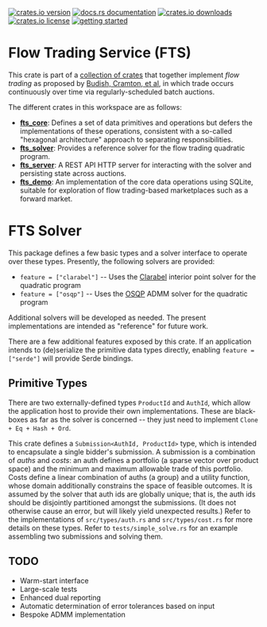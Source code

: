 [![crates.io version](https://img.shields.io/crates/v/fts-solver.svg)](https://crates.io/crates/fts-solver)
[![docs.rs documentation](https://img.shields.io/docsrs/fts-solver.svg)](https://docs.rs/fts-solver)
[![crates.io downloads](https://img.shields.io/crates/d/fts-solver.svg)](https://crates.io/crates/fts-solver)
[![crates.io license](https://img.shields.io/crates/l/fts-solver.svg)](https://crates.io/crates/fts-solver)
[![getting started](https://img.shields.io/badge/🕮_Guide-grey)](https://flowtrading.forwardmarketdesign.com/)


# Flow Trading Service (FTS)

This crate is part of a [collection of crates](https://github.com/forward-market-design/flow-trading-service) that together implement *flow trading* as proposed
by [Budish, Cramton, et al](https://cramton.umd.edu/papers2020-2024/budish-cramton-kyle-lee-malec-flow-trading.pdf),
in which trade occurs continuously over time via regularly-scheduled batch auctions.

The different crates in this workspace are as follows:

- **[fts_core]**: Defines a set of data primitives and operations but defers the implementations of these operations, consistent with a so-called "hexagonal architecture" approach to separating responsibilities.
- **[fts_solver]**: Provides a reference solver for the flow trading quadratic program.
- **[fts_server]**: A REST API HTTP server for interacting with the solver and persisting state across auctions.
- **[fts_demo]**: An implementation of the core data operations using SQLite, suitable for exploration of flow trading-based marketplaces such as a forward market.

[fts_core]: ../fts-core/README.md
[fts_solver]: ../fts-solver/README.md
[fts_server]: ../fts-server/README.md
[fts_demo]: ../fts-demo/README.md

# FTS Solver

This package defines a few basic types and a solver interface to operate over these types. Presently, the following solvers are provided:
* `feature = ["clarabel"]` -- Uses the [Clarabel](https://clarabel.org/) interior point solver for the quadratic program
* `feature = ["osqp"]` -- Uses the [OSQP](https://osqp.org/) ADMM solver for the quadratic program

Additional solvers will be developed as needed. The present implementations are intended as "reference" for future work.

There are a few additional features exposed by this crate. If an application intends to (de)serialize the primitive data types directly,
enabling `feature = ["serde"]` will provide Serde bindings.

## Primitive Types

There are two externally-defined types `ProductId` and `AuthId`, which allow the application host to provide their own implementations. These are black-boxes as far as the solver is concerned -- they just need to implement `Clone + Eq + Hash + Ord`.

This crate defines a `Submission<AuthId, ProductId>` type, which is intended to encapsulate a single bidder's submission. A submission is a combination of *auths* and *costs*: an auth defines a portfolio (a sparse vector over product space) and the minimum and maximum allowable trade of this portfolio. Costs define a linear combination of auths (a group) and a utility function, whose domain additionally constrains the space of feasible outcomes. It is assumed by the solver that auth ids are globally unique; that is, the auth ids should be disjointly partitioned amongst the submissions. (It does not otherwise cause an error, but will likely yield unexpected results.) Refer to the implementations of `src/types/auth.rs` and `src/types/cost.rs` for more details on these types. Refer to `tests/simple_solve.rs` for an example assembling two submissions and solving them.


## TODO

* Warm-start interface
* Large-scale tests
* Enhanced dual reporting
* Automatic determination of error tolerances based on input
* Bespoke ADMM implementation
